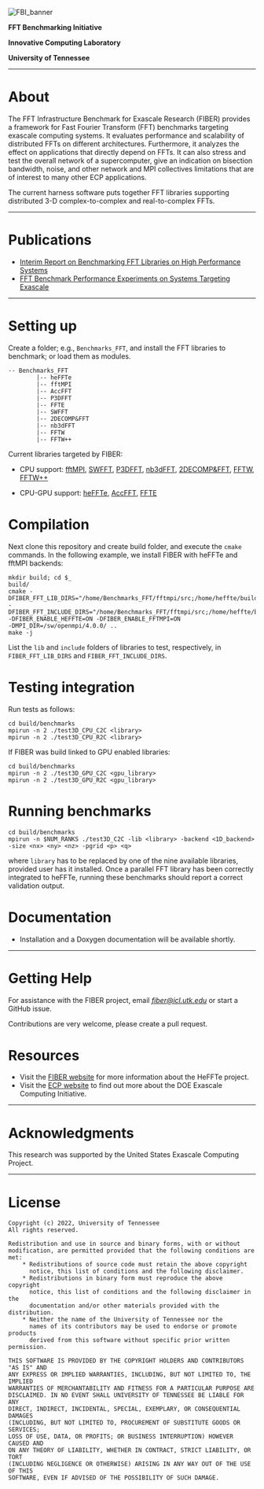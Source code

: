 ![FBI_banner](https://bitbucket.org/aayala32/logos/raw/de08df3c3bfd9d595587bf840f31afcb45d6019c/fiber.png)

**FFT Benchmarking Initiative**

**Innovative Computing Laboratory**

**University of Tennessee**



* * *

About
=====

The FFT Infrastructure Benchmark for Exascale Research (FIBER) provides a framework for Fast Fourier Transform (FFT) benchmarks targeting exascale computing systems. It evaluates performance and scalability of distributed FFTs on different architectures. Furthermore, it analyzes the effect on applications that directly depend on FFTs. It can also stress and test the overall network of a supercomputer, give an indication on bisection bandwidth, noise, and other network and MPI collectives limitations that are of interest to many other ECP applications.


The current harness software puts together FFT libraries supporting distributed 3-D complex-to-complex and real-to-complex FFTs.


* * *

Publications
============

* [Interim Report on Benchmarking FFT Libraries on High Performance Systems](http://www.icl.utk.edu/publications/interim-report-benchmarking-fft-libraries-high-performance-systems)
* [FFT Benchmark Performance Experiments on Systems Targeting Exascale](http://www.icl.utk.edu/publications/fft-benchmark-performance-experiments-systems-targeting-exascale)


* * *

Setting up
==========

Create a folder; e.g., `Benchmarks_FFT`, and install the FFT libraries to benchmark; or load them as modules.

~~~
-- Benchmarks_FFT
        |-- heFFTe
        |-- fftMPI
        |-- AccFFT
        |-- P3DFFT
        |-- FFTE
        |-- SWFFT
        |-- 2DECOMP&FFT
        |-- nb3dFFT
        |-- FFTW
        |-- FFTW++
~~~

Current libraries targeted by FIBER:
- CPU support: [fftMPI](https://lammps.github.io/fftmpi/), [SWFFT](https://xgitlab.cels.anl.gov/hacc/SWFFT), 
[P3DFFT](https://github.com/sdsc/p3dfft.3),
[nb3dFFT](https://gitlab.jsc.fz-juelich.de/goebbert/nb3dfft),
[2DECOMP&FFT](http://www.2decomp.org/download.html), [FFTW](http://www.fftw.org/), [FFTW++](fftwpp.sourceforge.net/)

- CPU-GPU support: [heFFTe](https://bitbucket.org/icl/heffte), [AccFFT](https://github.com/amirgholami/accfft),   [FFTE](http://www.ffte.jp/)


Compilation
===========

Next clone this repository and create  build folder, and execute the `cmake` commands.
In the following example, we install FIBER with heFFTe and fftMPI backends:

~~~
mkdir build; cd $_
build/
cmake -DFIBER_FFT_LIB_DIRS="/home/Benchmarks_FFT/fftmpi/src;/home/heffte/build/lib"
-DFIBER_FFT_INCLUDE_DIRS="/home/Benchmarks_FFT/fftmpi/src;/home/heffte/build/include"
-DFIBER_ENABLE_HEFFTE=ON -DFIBER_ENABLE_FFTMPI=ON
-DMPI_DIR=/sw/openmpi/4.0.0/ .. 
make -j
~~~

List the `lib` and `include` folders of libraries to test, respectively, in `FIBER_FFT_LIB_DIRS` and `FIBER_FFT_INCLUDE_DIRS`.

Testing integration
===================

Run tests as follows:
~~~
cd build/benchmarks
mpirun -n 2 ./test3D_CPU_C2C <library>
mpirun -n 2 ./test3D_CPU_R2C <library>
~~~

If FIBER was build linked to GPU enabled libraries:
~~~
cd build/benchmarks
mpirun -n 2 ./test3D_GPU_C2C <gpu_library>
mpirun -n 2 ./test3D_GPU_R2C <gpu_library>
~~~

Running benchmarks
===================
~~~
cd build/benchmarks
mpirun -n $NUM_RANKS ./test3D_C2C -lib <library> -backend <1D_backend> -size <nx> <ny> <nz> -pgrid <p> <q>
~~~


where `library` has to be replaced by one of the nine available libraries, provided user has it installed.
Once a parallel FFT library has been correctly integrated to heFFTe, running these benchmarks should report a correct validation output.


Documentation
=============

* Installation and a Doxygen documentation will be available shortly.

* * *

Getting Help
============

For assistance with the FIBER project, email *fiber@icl.utk.edu* or start a GitHub issue. 

Contributions are very welcome, please create a pull request.

Resources
=========


* Visit the [FIBER website](http://icl.utk.edu/fiber/) for more information about the HeFFTe project.
* Visit the [ECP website](https://exascaleproject.org) to find out more about the DOE Exascale Computing Initiative.

* * *

Acknowledgments
===============

This research was supported by the United States Exascale Computing Project.

* * *

License
=======

    Copyright (c) 2022, University of Tennessee
    All rights reserved.

    Redistribution and use in source and binary forms, with or without
    modification, are permitted provided that the following conditions are met:
        * Redistributions of source code must retain the above copyright
          notice, this list of conditions and the following disclaimer.
        * Redistributions in binary form must reproduce the above copyright
          notice, this list of conditions and the following disclaimer in the
          documentation and/or other materials provided with the distribution.
        * Neither the name of the University of Tennessee nor the
          names of its contributors may be used to endorse or promote products
          derived from this software without specific prior written permission.

    THIS SOFTWARE IS PROVIDED BY THE COPYRIGHT HOLDERS AND CONTRIBUTORS "AS IS" AND
    ANY EXPRESS OR IMPLIED WARRANTIES, INCLUDING, BUT NOT LIMITED TO, THE IMPLIED
    WARRANTIES OF MERCHANTABILITY AND FITNESS FOR A PARTICULAR PURPOSE ARE
    DISCLAIMED. IN NO EVENT SHALL UNIVERSITY OF TENNESSEE BE LIABLE FOR ANY
    DIRECT, INDIRECT, INCIDENTAL, SPECIAL, EXEMPLARY, OR CONSEQUENTIAL DAMAGES
    (INCLUDING, BUT NOT LIMITED TO, PROCUREMENT OF SUBSTITUTE GOODS OR SERVICES;
    LOSS OF USE, DATA, OR PROFITS; OR BUSINESS INTERRUPTION) HOWEVER CAUSED AND
    ON ANY THEORY OF LIABILITY, WHETHER IN CONTRACT, STRICT LIABILITY, OR TORT
    (INCLUDING NEGLIGENCE OR OTHERWISE) ARISING IN ANY WAY OUT OF THE USE OF THIS
    SOFTWARE, EVEN IF ADVISED OF THE POSSIBILITY OF SUCH DAMAGE.
